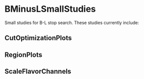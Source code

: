 BMinusLSmallStudies
===================

Small studies for B-L stop search. These studies currently include:

CutOptimizationPlots
--------------------

RegionPlots
-----------

ScaleFlavorChannels
-------------------
